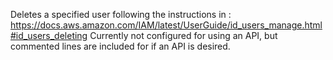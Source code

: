 Deletes a specified user following the instructions in : https://docs.aws.amazon.com/IAM/latest/UserGuide/id_users_manage.html#id_users_deleting
Currently not configured for using an API, but commented lines are included for if an API is desired.
